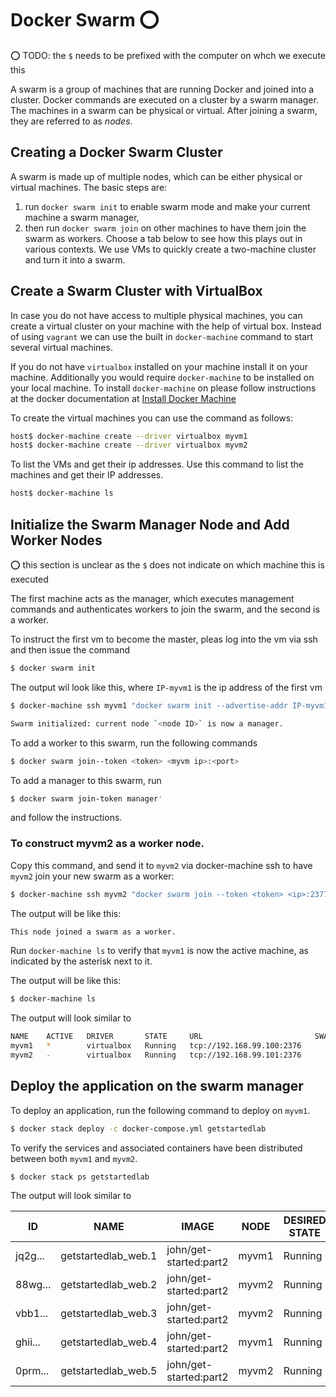# Docker Swarm :o:

:o: TODO: the `$` needs to be prefixed with the computer on whch we
execute this

A swarm is a group of machines that are running Docker and joined into
a cluster. Docker commands are executed on a cluster by a swarm
manager. The machines in a swarm can be physical or virtual. After
joining a swarm, they are referred to as *nodes*.

## Creating a Docker Swarm Cluster
A swarm is made up of multiple nodes, which can be either physical or
virtual machines. The basic steps are:

1. run `docker swarm init` to enable swarm mode and make your current
   machine a swarm manager,
2. then run `docker swarm join` on other machines to have them join
   the swarm as workers. Choose a tab below to see how this plays out
   in various contexts. We use VMs to quickly create a two-machine
   cluster and turn it into a swarm.

## Create a Swarm Cluster with VirtualBox

In case you do not have access to multiple physical machines, you can
create a virtual cluster on your machine with the help of virtual
box. Instead of using `vagrant` we can use the built in `docker-machine`
command to start several virtual machines. 

If you do not have `virtualbox` installed on your machine install it on your 
machine. Additionally you would require `docker-machine` to be installed on your
local machine. To install `docker-machine` on please follow instructions at 
the docker documentation at [Install Docker Machine](https://docs.docker.com/machine/install-machine/)

To create the virtual machines you can use the command as follows:

```bash
host$ docker-machine create --driver virtualbox myvm1
host$ docker-machine create --driver virtualbox myvm2
```

To list the VMs and get their ip addresses.
Use this command to list the machines and get their IP addresses.

```bash
host$ docker-machine ls
```

## Initialize the Swarm Manager Node and Add Worker Nodes

:o: this section is unclear as the `$` does not indicate on which
machine this is executed

The first machine acts as the manager, which executes management
commands and authenticates workers to join the swarm, and the second
is a worker.

To instruct the first vm to become the master, pleas log into the vm
via ssh and then issue the command 

```bash
$ docker swarm init
```
The output wil look like this, where `IP-myvm1` is the ip address of the first vm


```bash
$ docker-machine ssh myvm1 "docker swarm init --advertise-addr IP-myvm1"

Swarm initialized: current node `<node ID>` is now a manager.
```

To add a worker to this swarm, run the following commands

```bash
$ docker swarm join--token <token> <myvm ip>:<port>
```
  
To add a manager to this swarm, run

```bash
$ docker swarm join-token manager'
```

and follow the instructions.

### To construct myvm2 as a worker node.

Copy this command, and send it to `myvm2` via docker-machine ssh to
have `myvm2` join your new swarm as a worker:

```bash
$ docker-machine ssh myvm2 "docker swarm join --token <token> <ip>:2377"
```

The output will be like this:

```bash
This node joined a swarm as a worker.
```

Run `docker-machine ls` to verify that `myvm1` is now the active
machine, as indicated by the asterisk next to it.

The output will be like this:

```bash
$ docker-machine ls
```

The output will look similar to 

```bash
NAME    ACTIVE   DRIVER       STATE     URL                         SWARM   DOCKER        ERRORS
myvm1   *        virtualbox   Running   tcp://192.168.99.100:2376           v17.06.2-ce
myvm2   -        virtualbox   Running   tcp://192.168.99.101:2376           v17.06.2-ce
```

## Deploy the application on the swarm manager

To deploy an application, run the following command to deploy on `myvm1`.

```bash
$ docker stack deploy -c docker-compose.yml getstartedlab
```

To verify the services and associated containers have been
distributed between both `myvm1` and `myvm2`.

```bash
$ docker stack ps getstartedlab
```

The output will look similar to 


ID     |       NAME        |          IMAGE       |            NODE  |  DESIRED STATE |
| --- | --- | --- | --- | --- |
| jq2g... | getstartedlab_web.1 |  john/get-started:part2 | myvm1 | Running |
| 88wg... | getstartedlab_web.2 |  john/get-started:part2 | myvm2 | Running |
| vbb1... | getstartedlab_web.3 |  john/get-started:part2 | myvm2 | Running |
| ghii... | getstartedlab_web.4 |  john/get-started:part2 | myvm1 | Running |
| 0prm... | getstartedlab_web.5 |  john/get-started:part2 | myvm2 | Running |

